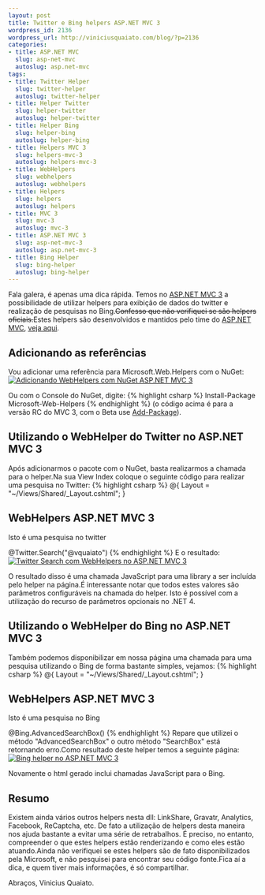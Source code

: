 ```yaml
--- 
layout: post
title: Twitter e Bing helpers ASP.NET MVC 3
wordpress_id: 2136
wordpress_url: http://viniciusquaiato.com/blog/?p=2136
categories: 
- title: ASP.NET MVC
  slug: asp-net-mvc
  autoslug: asp.net-mvc
tags: 
- title: Twitter Helper
  slug: twitter-helper
  autoslug: twitter-helper
- title: Helper Twitter
  slug: helper-twitter
  autoslug: helper-twitter
- title: Helper Bing
  slug: helper-bing
  autoslug: helper-bing
- title: Helpers MVC 3
  slug: helpers-mvc-3
  autoslug: helpers-mvc-3
- title: WebHelpers
  slug: webhelpers
  autoslug: webhelpers
- title: Helpers
  slug: helpers
  autoslug: helpers
- title: MVC 3
  slug: mvc-3
  autoslug: mvc-3
- title: ASP.NET MVC 3
  slug: asp-net-mvc-3
  autoslug: asp.net-mvc-3
- title: Bing Helper
  slug: bing-helper
  autoslug: bing-helper
---
```

Fala galera, é apenas uma dica rápida. Temos no [ASP.NET MVC 3](http://viniciusquaiato.com/blog/asp-net-mvc-3) a possibilidade de utilizar helpers para exibição de dados do twitter e realização de pesquisas no Bing.<del datetime="2010-11-16T11:12:06+00:00">Confesso que não verifiquei se são helpers oficiais.</del>Estes helpers são desenvolvidos e mantidos pelo time do [ASP.NET MVC](http://asp.net/mvc), [veja aqui](http://forums.asp.net/t/1623534.aspx?Is+Microsoft.Web.Helpers+an+official+library%3f).

## Adicionando as referências


Vou adicionar uma referência para Microsoft.Web.Helpers com o NuGet:[![Adicionando WebHelpers com NuGet ASP.NET MVC 3](http://viniciusquaiato.com/images_posts/Add-Library-Package-Reference_2010-11-15_13-42-18-300x200.png "Adicionando WebHelpers com NuGet ASP.NET MVC 3")](http://viniciusquaiato.com/images_posts/Add-Library-Package-Reference_2010-11-15_13-42-18.png)

Ou com o Console do NuGet, digite:
{% highlight csharp %}
Install-Package Microsoft-Web-Helpers
{% endhighlight %}
(o código acima é para a versão RC do MVC 3, com o Beta use [Add-Package](http://viniciusquaiato.com/blog/aprenda-os-comandos-para-adicionar-pacotes-com-nupack/)).

## Utilizando o WebHelper do Twitter no ASP.NET MVC 3
Após adicionarmos o pacote com o NuGet, basta realizarmos a chamada para o helper.Na sua View Index coloque o seguinte código para realizar uma pesquisa no Twitter:
{% highlight csharp %}
@{ Layout = "~/Views/Shared/_Layout.cshtml";
    }


## WebHelpers ASP.NET MVC 3

Isto é uma pesquisa no twitter


@Twitter.Search("@vquaiato")
{% endhighlight %}
E o resultado:[![Twitter Search com WebHelpers no ASP.NET MVC 3](http://viniciusquaiato.com/images_posts/twitter-search-273x300.png "Twitter Search com WebHelpers no ASP.NET MVC 3")](http://viniciusquaiato.com/images_posts/twitter-search.png)

O resultado disso é uma chamada JavaScript para uma library a ser incluída pelo helper na página.É interessante notar que todos estes valores são parâmetros configuráveis na chamada do helper. Isto é possível com a utilização do recurso de parâmetros opcionais no .NET 4.

## Utilizando o WebHelper do Bing no ASP.NET MVC 3
Também podemos disponibilizar em nossa página uma chamada para uma pesquisa utilizando o Bing de forma bastante simples, vejamos:
{% highlight csharp %}
@{ Layout = "~/Views/Shared/_Layout.cshtml";
    }


## WebHelpers ASP.NET MVC 3

Isto é uma pesquisa no Bing


@Bing.AdvancedSearchBox()
{% endhighlight %}
Repare que utilizei o método "AdvancedSearchBox" o outro método "SearchBox" está retornando erro.Como resultado deste helper temos a seguinte página:[![Bing helper no ASP.NET MVC 3](http://viniciusquaiato.com/images_posts/Bing-helper-292x300.png "Bing helper no ASP.NET MVC 3")](http://viniciusquaiato.com/images_posts/Bing-helper.png)

Novamente o html gerado inclui chamadas JavaScript para o Bing. 

## Resumo
Existem ainda vários outros helpers nesta dll: LinkShare, Gravatr, Analytics, Facebook, ReCaptcha, etc. De fato a utilização de helpers desta maneira nos ajuda bastante a evitar uma série de retrabalhos. É preciso, no entanto, compreender o que estes helpers estão renderizando e como eles estão atuando.Ainda não verifiquei se estes helpers são de fato disponibilizados pela Microsoft, e não pesquisei para encontrar seu código fonte.Fica aí a dica, e quem tiver mais informações, é só compartilhar.

Abraços,
Vinicius Quaiato.
